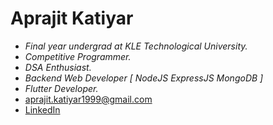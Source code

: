 # Aprajit Katiyar
-  *Final year undergrad at KLE Technological University.*
-  *Competitive Programmer.*
-  *DSA Enthusiast.*
-  *Backend Web Developer [ NodeJS ExpressJS MongoDB ]*
-  *Flutter Developer.*
-  aprajit.katiyar1999@gmail.com
-  [LinkedIn](https://www.linkedin.com/in/AprajitKatiyar/)


<!--
**AprajitKatiyar/AprajitKatiyar** is a ✨ _special_ ✨ repository because its `README.md` (this file) appears on your GitHub profile.

Here are some ideas to get you started:

- 🔭 I’m currently working on ...
- 🌱 I’m currently learning ...
- 👯 I’m looking to collaborate on ...
- 🤔 I’m looking for help with ...
- 💬 Ask me about ...
- 📫 How to reach me: ...
- 😄 Pronouns: ...
- ⚡ Fun fact: ...
-->
